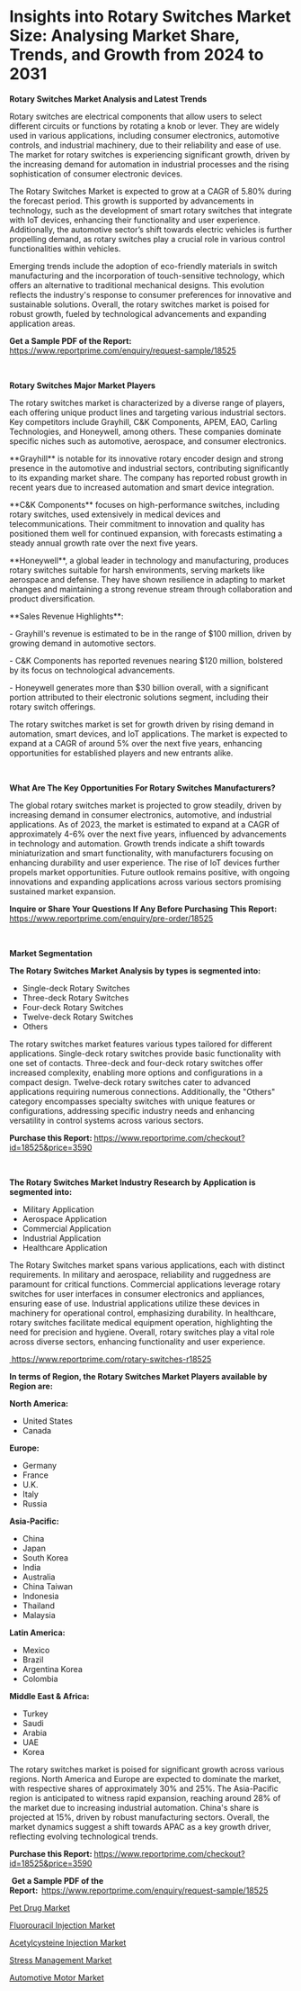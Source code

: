 <p><h1>Insights into Rotary Switches Market Size: Analysing Market Share, Trends, and Growth from 2024 to 2031</h1></p><p><strong>Rotary Switches Market Analysis and Latest Trends</strong></p>
<p><p>Rotary switches are electrical components that allow users to select different circuits or functions by rotating a knob or lever. They are widely used in various applications, including consumer electronics, automotive controls, and industrial machinery, due to their reliability and ease of use. The market for rotary switches is experiencing significant growth, driven by the increasing demand for automation in industrial processes and the rising sophistication of consumer electronic devices.</p><p>The Rotary Switches Market is expected to grow at a CAGR of 5.80% during the forecast period. This growth is supported by advancements in technology, such as the development of smart rotary switches that integrate with IoT devices, enhancing their functionality and user experience. Additionally, the automotive sector’s shift towards electric vehicles is further propelling demand, as rotary switches play a crucial role in various control functionalities within vehicles. </p><p>Emerging trends include the adoption of eco-friendly materials in switch manufacturing and the incorporation of touch-sensitive technology, which offers an alternative to traditional mechanical designs. This evolution reflects the industry's response to consumer preferences for innovative and sustainable solutions. Overall, the rotary switches market is poised for robust growth, fueled by technological advancements and expanding application areas.</p></p>
<p><strong>Get a Sample PDF of the Report:&nbsp;</strong> <a href="https://www.reportprime.com/enquiry/request-sample/18525?utm_campaign=13&utm_medium=2&utm_source=Github&utm_content=ia&utm_term=21112024&utm_id=rotary-switches">https://www.reportprime.com/enquiry/request-sample/18525</a></p>
<p>&nbsp;</p>
<p><strong>Rotary Switches Major Market Players</strong></p>
<p><p>The rotary switches market is characterized by a diverse range of players, each offering unique product lines and targeting various industrial sectors. Key competitors include Grayhill, C&K Components, APEM, EAO, Carling Technologies, and Honeywell, among others. These companies dominate specific niches such as automotive, aerospace, and consumer electronics.</p><p>**Grayhill** is notable for its innovative rotary encoder design and strong presence in the automotive and industrial sectors, contributing significantly to its expanding market share. The company has reported robust growth in recent years due to increased automation and smart device integration.</p><p>**C&K Components** focuses on high-performance switches, including rotary switches, used extensively in medical devices and telecommunications. Their commitment to innovation and quality has positioned them well for continued expansion, with forecasts estimating a steady annual growth rate over the next five years.</p><p>**Honeywell**, a global leader in technology and manufacturing, produces rotary switches suitable for harsh environments, serving markets like aerospace and defense. They have shown resilience in adapting to market changes and maintaining a strong revenue stream through collaboration and product diversification.</p><p>**Sales Revenue Highlights**: </p><p>- Grayhill's revenue is estimated to be in the range of $100 million, driven by growing demand in automotive sectors.</p><p>- C&K Components has reported revenues nearing $120 million, bolstered by its focus on technological advancements.</p><p>- Honeywell generates more than $30 billion overall, with a significant portion attributed to their electronic solutions segment, including their rotary switch offerings.</p><p>The rotary switches market is set for growth driven by rising demand in automation, smart devices, and IoT applications. The market is expected to expand at a CAGR of around 5% over the next five years, enhancing opportunities for established players and new entrants alike.</p></p>
<p>&nbsp;</p>
<p><strong>What Are The Key Opportunities For Rotary Switches Manufacturers?</strong></p>
<p><p>The global rotary switches market is projected to grow steadily, driven by increasing demand in consumer electronics, automotive, and industrial applications. As of 2023, the market is estimated to expand at a CAGR of approximately 4-6% over the next five years, influenced by advancements in technology and automation. Growth trends indicate a shift towards miniaturization and smart functionality, with manufacturers focusing on enhancing durability and user experience. The rise of IoT devices further propels market opportunities. Future outlook remains positive, with ongoing innovations and expanding applications across various sectors promising sustained market expansion.</p></p>
<p><strong>Inquire or Share Your Questions If Any Before Purchasing This Report:</strong> <a href="https://www.reportprime.com/enquiry/pre-order/18525?utm_campaign=13&utm_medium=2&utm_source=Github&utm_content=ia&utm_term=21112024&utm_id=rotary-switches">https://www.reportprime.com/enquiry/pre-order/18525</a></p>
<p>&nbsp;</p>
<p><strong>Market Segmentation</strong></p>
<p><strong>The Rotary Switches Market Analysis by types is segmented into:</strong></p>
<p><ul><li>Single-deck Rotary Switches</li><li>Three-deck Rotary Switches</li><li>Four-deck Rotary Switches</li><li>Twelve-deck Rotary Switches</li><li>Others</li></ul></p>
<p><p>The rotary switches market features various types tailored for different applications. Single-deck rotary switches provide basic functionality with one set of contacts. Three-deck and four-deck rotary switches offer increased complexity, enabling more options and configurations in a compact design. Twelve-deck rotary switches cater to advanced applications requiring numerous connections. Additionally, the "Others" category encompasses specialty switches with unique features or configurations, addressing specific industry needs and enhancing versatility in control systems across various sectors.</p></p>
<p><strong>Purchase this Report:&nbsp;</strong><a href="https://www.reportprime.com/checkout?id=18525&price=3590&utm_campaign=13&utm_medium=2&utm_source=Github&utm_content=ia&utm_term=21112024&utm_id=rotary-switches">https://www.reportprime.com/checkout?id=18525&price=3590</a></p>
<p>&nbsp;</p>
<p><strong>The Rotary Switches Market Industry Research by Application is segmented into:</strong></p>
<p><ul><li>Military Application</li><li>Aerospace Application</li><li>Commercial Application</li><li>Industrial Application</li><li>Healthcare Application</li></ul></p>
<p><p>The Rotary Switches market spans various applications, each with distinct requirements. In military and aerospace, reliability and ruggedness are paramount for critical functions. Commercial applications leverage rotary switches for user interfaces in consumer electronics and appliances, ensuring ease of use. Industrial applications utilize these devices in machinery for operational control, emphasizing durability. In healthcare, rotary switches facilitate medical equipment operation, highlighting the need for precision and hygiene. Overall, rotary switches play a vital role across diverse sectors, enhancing functionality and user experience.</p></p>
<p><a href="https://www.reportprime.com/rotary-switches-r18525?utm_campaign=13&utm_medium=2&utm_source=Github&utm_content=ia&utm_term=21112024&utm_id=rotary-switches">&nbsp;https://www.reportprime.com/rotary-switches-r18525</a></p>
<p><strong>In terms of Region, the Rotary Switches Market Players available by Region are:</strong></p>
<p>
    <p> <strong> North America: </strong>
        <ul>
            <li>United States</li>
            <li>Canada</li>
        </ul>
        </p> 
    <p> <strong> Europe: </strong>
        <ul>
            <li>Germany</li>
            <li>France</li>
            <li>U.K.</li>
            <li>Italy</li>
            <li>Russia</li>
        </ul>
        </p> 
    <p> <strong> Asia-Pacific: </strong>
        <ul>
            <li>China</li>
            <li>Japan</li>
            <li>South Korea</li>
            <li>India</li>
            <li>Australia</li>
            <li>China Taiwan</li>
            <li>Indonesia</li>
            <li>Thailand</li>
            <li>Malaysia</li>
        </ul>
        </p> 
    <p> <strong> Latin America: </strong>
        <ul>
            <li>Mexico</li>
            <li>Brazil</li>
            <li>Argentina Korea</li>
            <li>Colombia</li>
        </ul>
        </p> 
    <p> <strong> Middle East & Africa: </strong>
        <ul>
            <li>Turkey</li>
            <li>Saudi</li>
            <li>Arabia</li>
            <li>UAE</li>
            <li>Korea</li>
        </ul>
    </p>
    </p>
<p><p>The rotary switches market is poised for significant growth across various regions. North America and Europe are expected to dominate the market, with respective shares of approximately 30% and 25%. The Asia-Pacific region is anticipated to witness rapid expansion, reaching around 28% of the market due to increasing industrial automation. China's share is projected at 15%, driven by robust manufacturing sectors. Overall, the market dynamics suggest a shift towards APAC as a key growth driver, reflecting evolving technological trends.</p></p>
<p><strong>Purchase this Report: </strong><a href="https://www.reportprime.com/checkout?id=18525&price=3590&utm_campaign=13&utm_medium=2&utm_source=Github&utm_content=ia&utm_term=21112024&utm_id=rotary-switches">https://www.reportprime.com/checkout?id=18525&price=3590</a></p>
<p>&nbsp;<strong>Get a Sample PDF of the Report:&nbsp;&nbsp;</strong><a href="https://www.reportprime.com/enquiry/request-sample/18525?utm_campaign=13&utm_medium=2&utm_source=Github&utm_content=ia&utm_term=21112024&utm_id=rotary-switches">https://www.reportprime.com/enquiry/request-sample/18525</a></p>
<p><strong></strong></p>
<p><p><a href="https://www.linkedin.com/pulse/pet-drug-market-outlook-projected-growth-111-cagr-from-2024-gv1je?utm_campaign=13&utm_medium=2&utm_source=Github&utm_content=ia&utm_term=21112024&utm_id=rotary-switches">Pet Drug Market</a></p><p><a href="https://issuu.com/reportprime-2/docs/fluorouracil-injection-market-size-_40a80a6adf3296?utm_campaign=13&utm_medium=2&utm_source=Github&utm_content=ia&utm_term=21112024&utm_id=rotary-switches">Fluorouracil Injection Market</a></p><p><a href="https://issuu.com/reportprime-2/docs/acetylcysteine-injection-market-siz_1104fb4f680fb1?utm_campaign=13&utm_medium=2&utm_source=Github&utm_content=ia&utm_term=21112024&utm_id=rotary-switches">Acetylcysteine Injection Market</a></p><p><a href="https://www.linkedin.com/pulse/comprehensive-growth-insights-stress-management-market-bqdcc?utm_campaign=13&utm_medium=2&utm_source=Github&utm_content=ia&utm_term=21112024&utm_id=rotary-switches">Stress Management Market</a></p><p><a href="https://github.com/MarciaRunte/Market-Research-Report-List-1/blob/main/automotive-motor-market.md?utm_campaign=13&utm_medium=2&utm_source=Github&utm_content=ia&utm_term=21112024&utm_id=rotary-switches">Automotive Motor Market</a></p></p>